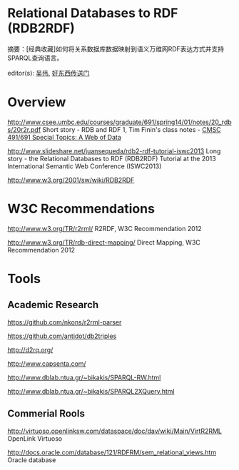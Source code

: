 # Relational Databases to RDF (RDB2RDF)
摘要：[经典收藏]如何将关系数据库数据映射到语义万维网RDF表达方式并支持SPARQL查询语言。

editor(s): [吴伟](https://github.com/wwumit), [好东西传送门](https://github.com/haoawesome)


# Overview
http://www.csee.umbc.edu/courses/graduate/691/spring14/01/notes/20_rdbs/20r2r.pdf Short story - RDB and RDF 1, Tim Finin's class notes - [CMSC 491/691 Special Topics: A Web of Data]( http://www.csee.umbc.edu/courses/graduate/691/spring14/01/)

http://www.slideshare.net/juansequeda/rdb2-rdf-tutorial-iswc2013 Long story - the Relational Databases to RDF (RDB2RDF) Tutorial at the 2013 International Semantic Web Conference (ISWC2013)

http://www.w3.org/2001/sw/wiki/RDB2RDF


# W3C Recommendations

http://www.w3.org/TR/r2rml/  R2RDF, W3C Recommendation 2012

http://www.w3.org/TR/rdb-direct-mapping/   Direct Mapping, W3C Recommendation 2012

# Tools

## Academic Research

https://github.com/nkons/r2rml-parser

https://github.com/antidot/db2triples

http://d2rq.org/

http://www.capsenta.com/

http://www.dblab.ntua.gr/~bikakis/SPARQL-RW.html

http://www.dblab.ntua.gr/~bikakis/SPARQL2XQuery.html

## Commerial Rools
http://virtuoso.openlinksw.com/dataspace/doc/dav/wiki/Main/VirtR2RML  OpenLink Virtuoso

http://docs.oracle.com/database/121/RDFRM/sem_relational_views.htm  Oracle database

